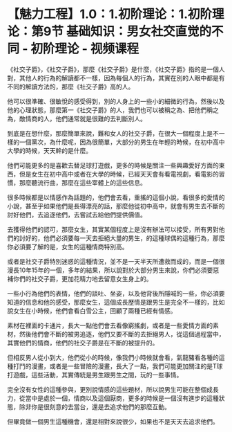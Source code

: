 # 【魅力工程】1.0：1.初阶理论：1.初阶理论：第9节 基础知识：男女社交直觉的不同 - 初阶理论 - 视频课程

《社交子爵》，《社交子爵》，那麼《社交子爵》是什麼，《社交子爵》指的是一個人對，其他人的行為的解讀都不一樣，因為每個人的行為，其實在別的人眼中都是有不同的解讀方法的，那麼《社交子爵》高的人。

他可以很準確、很敏悅的感受得到，別的人身上的一些小的細微的行為，然後以及他的心理狀態，那麼第一《社交子爵》的人，我們也可以被稱之為、把他們稱之為，敵情商的人，他們通常就是很難的去判斷別人。

到底是在想什麼，那麼簡單來說，難和女人的社交子爵，在很大一個程度上是不一樣的一個黨次，為什麼呢，因為很簡單，大部分的男生在年輕的時候，在初中高中大學的時候，天天幹的是什麼。

他們可能更多的是喜歡去替足球打遊戲，更多的時候是關注一些興趣愛好方面的東西，但是女生在初中高中或者在大學的時候，已經天天會有看電視劇，看電影的習慣，那麼聽流行曲，那麼在這些宰體上的這些信息。

很多時候都是以情感作為話題的，他們會去看，重搖的這個小說，看很多的愛情的小說，甚至乎如果他們是長得漂亮的話，那麼他從初中高中，就會有男生去不斷的討好他們，去追逐他們，去嘗試去給他們提供價值。

去獲得他們的認可，那麼女生，其實某個程度上是沒有辦法可以接受，所有男對他們的討好的，他們必須要每一天去拒絕大量的男生，的這種球偶的這種行為，那麼你必須要了解的是，女生的這種情商特別高。

或者是社交子爵特別迷惑的這種情況，並不是一天半天所遭救而成的，而是一個很漫長10年15年的一個，多年的結果，所以說對於大部分男生來說，你們必須要惡補你們的社交子爵，更加花精力地去留意女生身上的。

一些小行為他們的表情，他們的談吐、坐姿，以及他背後所隱喊的一些，你必須要知道的信息和他的感受，那麼女生，這個成長歷情是跟男生是完全不一樣的，比如說女生在小時候，他們會看白雪公主，回顧了兩種已經有情感。

素材在裡面的卡通片，長大一點他們會去看像窮搖劇，或者是一些愛情方面的素材，然後他們會不斷的被男追逐，他們又要不斷的去拒絕男人，從這個過程當中，其實他們的情商，他們的社交子爵是在不斷的被提升的。

但相反男人從小到大，他們從小的時候，像我們小時候就會看，氣龍豬看各種的這種打鬥的漫畫，或者是一些冒險的漫畫，長大了一點，我們可能更加關注的是T球打遊戲，這些活動，其實傳統是男生跟男生之間，玩的一些事情。

完全沒有女性的這種參與，更別說情感的這些題材，所以說男生可能在整個成長力，從當中是處於一個，情商以及這個厭商，更多的時候是一個沒有進步的這種狀態，除非你是很刻意的去當台，還是去追求他們的那麼互動。

但畢竟做一個男生這種機會，還是相對來說很少，如果也不是天天去追求他們。